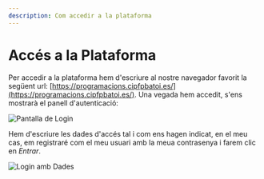 ```yaml
---
description: Com accedir a la plataforma
---
```


# Accés a la Plataforma

Per accedir a la plataforma hem d'escriure al nostre navegador favorit la següent url: [https://programacions.cipfpbatoi.es/](https://programacions.cipfpbatoi.es/). Una vegada hem accedit, s'ens mostrarà el panell d'autenticació:

![Pantalla de Login](md\_media/login\_.png)

Hem d'escriure les dades d'accés tal i com ens hagen indicat, en el meu cas, em registraré com el meu usuari amb la meua contrasenya i farem clic en _Entrar_.

![Login amb Dades](md\_media/login\_amb\_credencials.png)